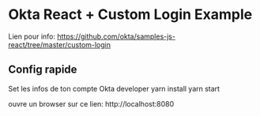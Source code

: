 # Okta React + Custom Login Example

Lien pour info:
https://github.com/okta/samples-js-react/tree/master/custom-login

## Config rapide

Set les infos de ton compte Okta developer
yarn install
yarn start

ouvre un browser sur ce lien:
http://localhost:8080